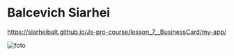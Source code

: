 # Balcevich Siarhei

https://siarheibalt.github.io/Js-pro-course/lesson_7__BusinessCard/my-app/

![foto](https://user-images.githubusercontent.com/75533283/116124214-acf1d080-a6cc-11eb-8e38-96bd0fd038ce.jpg)